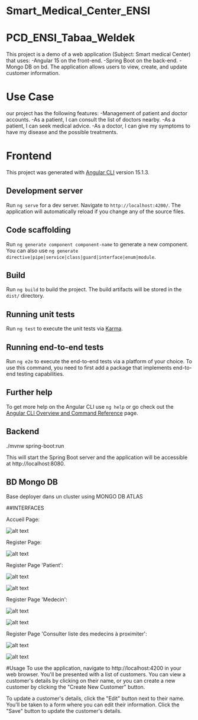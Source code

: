 # Smart_Medical_Center_ENSI
# PCD_ENSI_Tabaa_Weldek

This project is a demo of a web application (Subject: Smart medical Center)
that uses:
  -Angular 15 on the front-end.
  -Spring Boot on the back-end.
  -Mongo DB on bd.
The application allows users to view, create, and update customer information.

# Use Case
our project has the following features:
  -Management of patient and doctor accounts.
  -As a patient, I can consult the list of doctors nearby.
  -As a patient, I can seek medical advice.
  -As a doctor, I can give my symptoms to have my disease and the possible treatments.

# Frontend

This project was generated with [Angular CLI](https://github.com/angular/angular-cli) version 15.1.3.

## Development server

Run `ng serve` for a dev server. Navigate to `http://localhost:4200/`. The application will automatically reload if you change any of the source files.

## Code scaffolding

Run `ng generate component component-name` to generate a new component. You can also use `ng generate directive|pipe|service|class|guard|interface|enum|module`.

## Build

Run `ng build` to build the project. The build artifacts will be stored in the `dist/` directory.

## Running unit tests

Run `ng test` to execute the unit tests via [Karma](https://karma-runner.github.io).

## Running end-to-end tests

Run `ng e2e` to execute the end-to-end tests via a platform of your choice. To use this command, you need to first add a package that implements end-to-end testing capabilities.

## Further help

To get more help on the Angular CLI use `ng help` or go check out the [Angular CLI Overview and Command Reference](https://angular.io/cli) page.

## Backend

./mvnw spring-boot:run

This will start the Spring Boot server and the application will be accessible at http://localhost:8080.

## BD Mongo DB

Base deployer dans un cluster using MONGO DB ATLAS

##INTERFACES

Accueil Page:

![alt text](Images/1.png)

Register Page:

![alt text](Images/2.png)

Register Page 'Patient':

![alt text](Images/3.png)

![alt text](Images/4.png)

Register Page 'Medecin':

![alt text](Images/5.png)

![alt text](Images/6.png)

Register Page 'Consulter liste des medecins à proximiter':

![alt text](Images/7.png)

![alt text](Images/8.png)

#Usage
To use the application, navigate to http://localhost:4200 in your web browser. You'll be presented with a list of customers. You can view a customer's details by clicking on their name, or you can create a new customer by clicking the "Create New Customer" button.

To update a customer's details, click the "Edit" button next to their name. You'll be taken to a form where you can edit their information. Click the "Save" button to update the customer's details.


